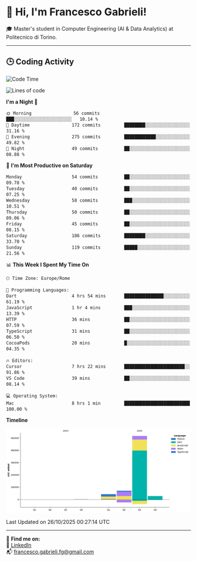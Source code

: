 # 👋 Hi, I'm Francesco Gabrieli!

🎓 Master's student in Computer Engineering (AI & Data Analytics) at Politecnico di Torino.  

---

## 🕒 Coding Activity

<!--START_SECTION:waka-->
![Code Time](http://img.shields.io/badge/Code%20Time-161%20hrs%209%20mins-blue)

![Lines of code](https://img.shields.io/badge/From%20Hello%20World%20I%27ve%20Written-657.6%20thousand%20lines%20of%20code-blue)

**I'm a Night 🦉** 

```text
🌞 Morning                56 commits          ███░░░░░░░░░░░░░░░░░░░░░░   10.14 % 
🌆 Daytime                172 commits         ████████░░░░░░░░░░░░░░░░░   31.16 % 
🌃 Evening                275 commits         ████████████░░░░░░░░░░░░░   49.82 % 
🌙 Night                  49 commits          ██░░░░░░░░░░░░░░░░░░░░░░░   08.88 % 
```
📅 **I'm Most Productive on Saturday** 

```text
Monday                   54 commits          ██░░░░░░░░░░░░░░░░░░░░░░░   09.78 % 
Tuesday                  40 commits          ██░░░░░░░░░░░░░░░░░░░░░░░   07.25 % 
Wednesday                58 commits          ███░░░░░░░░░░░░░░░░░░░░░░   10.51 % 
Thursday                 50 commits          ██░░░░░░░░░░░░░░░░░░░░░░░   09.06 % 
Friday                   45 commits          ██░░░░░░░░░░░░░░░░░░░░░░░   08.15 % 
Saturday                 186 commits         ████████░░░░░░░░░░░░░░░░░   33.70 % 
Sunday                   119 commits         █████░░░░░░░░░░░░░░░░░░░░   21.56 % 
```


📊 **This Week I Spent My Time On** 

```text
🕑︎ Time Zone: Europe/Rome

💬 Programming Languages: 
Dart                     4 hrs 54 mins       ███████████████░░░░░░░░░░   61.19 % 
JavaScript               1 hr 4 mins         ███░░░░░░░░░░░░░░░░░░░░░░   13.39 % 
HTTP                     36 mins             ██░░░░░░░░░░░░░░░░░░░░░░░   07.59 % 
TypeScript               31 mins             ██░░░░░░░░░░░░░░░░░░░░░░░   06.50 % 
CocoaPods                20 mins             █░░░░░░░░░░░░░░░░░░░░░░░░   04.35 % 

🔥 Editors: 
Cursor                   7 hrs 22 mins       ███████████████████████░░   91.86 % 
VS Code                  39 mins             ██░░░░░░░░░░░░░░░░░░░░░░░   08.14 % 

💻 Operating System: 
Mac                      8 hrs 1 min         █████████████████████████   100.00 % 
```

**Timeline**

![Lines of Code chart](https://raw.githubusercontent.com/francescogabrieli/francescogabrieli/main/assets/bar_graph.png)


 Last Updated on 26/10/2025 00:27:14 UTC
<!--END_SECTION:waka-->


---



🔗 **Find me on:**  
💼 [LinkedIn](https://www.linkedin.com/in/francesco-gabrieli)  
📬 francesco.gabrieli.fg@gmail.com  



